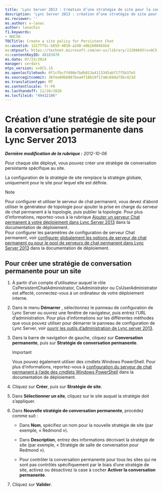 ```yaml
---
title: 'Lync Server 2013 : Création d’une stratégie de site pour la conversation permanente'
description: 'Lync Server 2013 : création d’une stratégie de site pour une conversation permanente'
ms.reviewer: ''
ms.author: v-lanac
author: lanachin
f1.keywords:
- NOCSH
TOCTitle: Create a site policy for Persistent Chat
ms:assetid: 1327ff5c-b859-4010-a240-e0b2b084b5bd
ms:mtpsurl: https://technet.microsoft.com/en-us/library/JJ204693(v=OCS.15)
ms:contentKeyID: 48183470
ms.date: 07/23/2014
manager: serdars
mtps_version: v=OCS.15
ms.openlocfilehash: 0f1cfbcffd98e7bdb813a4113345abf17f5b37e5
ms.sourcegitcommit: 36fee89bb887bea4f18b19f17a8c69daf5bc423d
ms.translationtype: MT
ms.contentlocale: fr-FR
ms.lasthandoff: 11/26/2020
ms.locfileid: "49432106"
---
```

# <a name="create-a-site-policy-for-persistent-chat-in-lync-server-2013"></a>Création d’une stratégie de site pour la conversation permanente dans Lync Server 2013

<div data-xmlns="http://www.w3.org/1999/xhtml">

<div class="topic" data-xmlns="http://www.w3.org/1999/xhtml" data-msxsl="urn:schemas-microsoft-com:xslt" data-cs="https://msdn.microsoft.com/">

<div data-asp="https://msdn2.microsoft.com/asp">



</div>

<div id="mainSection">

<div id="mainBody">

<span> </span>

_**Dernière modification de la rubrique :** 2012-10-06_

Pour chaque site déployé, vous pouvez créer une stratégie de conversation persistante spécifique au site.

La configuration de la stratégie de site remplace la stratégie globale, uniquement pour le site pour lequel elle est définie.

<div>


> [!NOTE]  
> Pour configurer et utiliser le serveur de chat permanent, vous devez d’abord utiliser le générateur de topologie pour ajouter la prise en charge du serveur de chat permanent à la topologie, puis publier la topologie. Pour plus d’informations, reportez-vous à la rubrique <A href="lync-server-2013-adding-persistent-chat-server-to-your-deployment.md">Ajouter un serveur Chat permanent à votre déploiement dans Lync Server 2013</A> dans la documentation de déploiement.<BR>Pour configurer les paramètres de configuration de serveur Chat permanent, voir <A href="lync-server-2013-configure-persistent-chat-server-options-globally-or-for-persistent-chat-server-pool.md">configurer globalement les options de serveur de chat permanent ou pour le pool de serveurs de chat permanent dans Lync Server 2013</A> dans la documentation de déploiement.



</div>

<div>

## <a name="to-create-a-persistent-chat-policy-for-a-site"></a>Pour créer une stratégie de conversation permanente pour un site

1.  À partir d’un compte d’utilisateur auquel le rôle CsPersistentChatAdministrator, CsAdministrator ou CsUserAdministrator est affecté, connectez-vous à un ordinateur de votre déploiement interne.

2.  Dans le menu **Démarrer** , sélectionnez le panneau de configuration de Lync Server ou ouvrez une fenêtre de navigateur, puis entrez l’URL d’administration. Pour plus d’informations sur les différentes méthodes que vous pouvez utiliser pour démarrer le panneau de configuration de Lync Server, voir [ouvrir les outils d’administration de Lync server 2013](lync-server-2013-open-lync-server-administrative-tools.md).

3.  Dans la barre de navigation de gauche, cliquez sur **Conversation permanente**, puis sur **Stratégie de conversation permanente**.
    
    <div>
    

    > [!IMPORTANT]  
    > Vous pouvez également utiliser des cmdlets Windows PowerShell. Pour plus d’informations, reportez-vous à <A href="configuring-persistent-chat-server-by-using-windows-powershell-cmdlets.md">configuration du serveur de chat permanent à l’aide des cmdlets Windows PowerShell</A> dans la documentation de déploiement.

    
    </div>

4.  Cliquez sur **Créer**, puis sur **Stratégie de site**.

5.  Dans **Sélectionner un site**, cliquez sur le site auquel la stratégie doit s’appliquer.

6.  Dans **Nouvelle stratégie de conversation permanente**, procédez comme suit :
    
      - Dans **Nom**, spécifiez un nom pour la nouvelle stratégie de site (par exemple, « Redmond »).
    
      - Dans **Description**, entrez des informations décrivant la stratégie de site (par exemple, « Stratégie de salle de conversation pour Redmond »).
    
      - Pour contrôler la conversation permanente pour tous les sites qui ne sont pas contrôlés spécifiquement par le biais d’une stratégie de site, activez ou désactivez la case à cocher **Activer la conversation permanente**.

7.  Cliquez sur **Valider**.

</div>

</div>

<span> </span>

</div>

</div>

</div>

